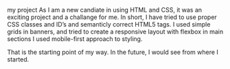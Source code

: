 my project
As I am a new candiate in using HTML and CSS, it was an exciting project and a challange for me.
In short, I have tried to use proper CSS classes and ID’s and semanticly correct HTML5 tags.
I used simple grids in banners,
and tried to create a responsive layout with flexbox in main sections I used mobile-first approach to styling.

That is the starting point of my way. In the future, I would see from where I started.

